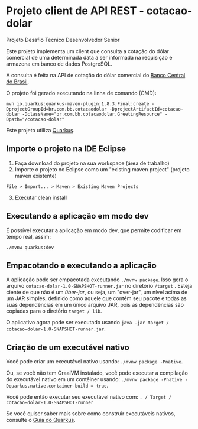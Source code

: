 # Projeto client de API REST - cotacao-dolar 
Projeto Desafio Tecnico Desenvolvedor Senior

Este projeto implementa um client que consulta a cotação do dólar comercial de uma determinada data a ser informada na requisição e armazena em banco de dados PostgreSQL.

A consulta é feita na API de cotação do dólar comercial do [Banco Central do Brasil](https://dadosabertos.bcb.gov.br/dataset/dolar-americano-usd-todos-os-boletins-diarios).

O projeto foi gerado executando na linha de comando (CMD):

```
mvn io.quarkus:quarkus-maven-plugin:1.8.3.Final:create -DprojectGroupId=br.com.bb.cotacaodolar -DprojectArtifactId=cotacao-dolar -DclassName="br.com.bb.cotacaodolar.GreetingResource" -Dpath="/cotacao-dolar"
```

Este projeto utiliza [Quarkus](https://quarkus.io/).

## Importe o projeto na IDE Eclipse

1. Faça download do projeto na sua workspace (área de trabalho)
2. Importe o projeto no Eclipse como um "existing maven project" (projeto maven existente)

```
File > Import... > Maven > Existing Maven Projects
```
3. Executar clean install

## Executando a aplicação em modo dev

É possível executar a aplicação em modo dev, que permite codificar em tempo real, assim:

```
./mvnw quarkus:dev
```

## Empacotando e executando a aplicação

A aplicação pode ser empacotada executando  `./mvnw package`.
Isso gera o arquivo `cotacao-dolar-1.0-SNAPSHOT-runner.jar` no diretório `/target` .
Esteja ciente de que não é um _über-jar_, ou seja, um "over-jar", um nível acima de um JAR simples, definido como aquele que contém seu pacote e todas as suas dependências em um único arquivo JAR, pois as dependências são copiadas para o diretório `target / lib`.

O aplicativo agora pode ser executado usando `java -jar target / cotacao-dolar-1.0-SNAPSHOT-runner.jar`.

## Criação de um executável nativo

Você pode criar um executável nativo usando: `./mvnw package -Pnative`.

Ou, se você não tem GraalVM instalado, você pode executar a compilação do executável nativo em um contêiner usando: `./mvnw package -Pnative -Dquarkus.native.container-build = true`.

Você pode então executar seu executável nativo com: `. / Target / cotacao-dolar-1.0-SNAPSHOT-runner`

Se você quiser saber mais sobre como construir executáveis ​​nativos, consulte o [Guia do Quarkus](https://quarkus.io/guides/building-native-image).
